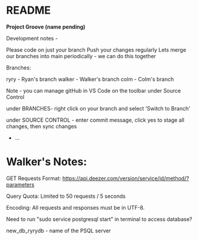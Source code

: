 # README

**Project Groove (name pending)**

Development notes - 

Please code on just your branch
Push your changes regularly
Lets merge our branches into main periodically - we can do this together



Branches:

ryry - Ryan's branch
walker - Walker's branch
colm - Colm's branch

Note - you can manage gitHub in VS Code on the toolbar under Source Control

under BRANCHES- right click on your branch and select 'Switch to Branch'

under SOURCE CONTROL - enter commit message, click yes to stage all changes, then sync changes


* ...

# Walker's Notes:

GET Requests Format:
https://api.deezer.com/version/service/id/method/?parameters

Query Quota:
Limited to 50 requests / 5 seconds

Encoding:
All requests and responses must be in UTF-8.

Need to run "sudo service postgresql start" in terminal to access database?

new_db_ryrydb - name of the PSQL server

